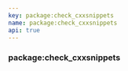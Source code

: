 ```yaml
---
key: package:check_cxxsnippets
name: package:check_cxxsnippets
api: true
---
```


### package:check_cxxsnippets
